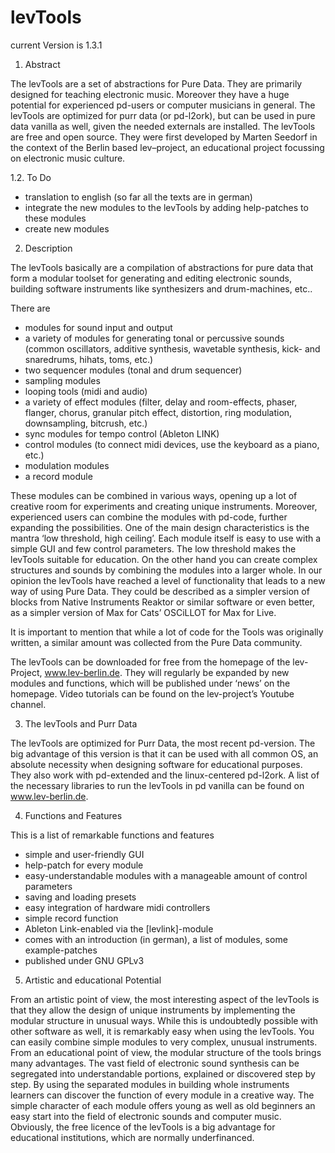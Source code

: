 # levTools

current Version is 1.3.1

1. Abstract

The levTools are a set of abstractions for Pure Data. They are primarily designed for teaching electronic music. Moreover they have a huge potential for experienced pd-users or computer musicians in general. The levTools are optimized for purr data (or pd-l2ork), but can be used in pure data vanilla as well, given the needed externals are installed. The levTools are free and open source. They were first developed by Marten Seedorf in the context of the Berlin based lev–project, an educational project focussing on electronic music culture.


  1.2. To Do

- translation to english (so far all the texts are in german)
- integrate the new modules to the levTools by adding help-patches to these modules
- create new modules



2. Description

The levTools basically are a compilation of abstractions for pure data that form a modular toolset for generating and editing electronic sounds, building software instruments like synthesizers and drum-machines, etc..

There are
- modules for sound input and output
- a variety of modules for generating tonal or percussive sounds (common oscillators, additive synthesis, wavetable synthesis, kick- and snaredrums, hihats, toms, etc.)
- two sequencer modules (tonal and drum sequencer)
- sampling modules
- looping tools (midi and audio)
- a variety of effect modules (filter, delay and room-effects, phaser, flanger, chorus, granular pitch effect, distortion, ring modulation, downsampling, bitcrush, etc.)
- sync modules for tempo control (Ableton LINK)
- control modules (to connect midi devices, use the keyboard as a piano, etc.)
- modulation modules
- a record module

These modules can be combined in various ways, opening up a lot of creative room for experiments and creating unique instruments. Moreover, experienced users can combine the modules with pd-code, further expanding the possibilities. One of the main design characteristics is the mantra ‘low threshold, high ceiling’. Each module itself is easy to use with a simple GUI and few control parameters. The low threshold makes the levTools suitable for education. On the other hand you can create complex structures and sounds by combining the modules into a larger whole. In our opinion the levTools have reached a level of functionality that leads to a new way of using Pure Data. They could be described as a simpler version of blocks from Native Instruments Reaktor or similar software or even better, as a simpler version of Max for Cats’ OSCiLLOT for Max for Live.

It is important to mention that while a lot of code for the Tools was originally written, a similar amount was collected from the Pure Data community.

The levTools can be downloaded for free from the homepage of the lev-Project, www.lev-berlin.de. They will regularly be expanded by new modules and functions, which will be published under ‘news’ on the homepage. Video tutorials can be found on the lev-project’s Youtube channel.



3. The levTools and Purr Data

The levTools are optimized for Purr Data, the most recent pd-version. The big advantage of this version is that it can be used with all common OS, an absolute necessity when designing software for educational purposes. They also work with pd-extended and the linux-centered pd-l2ork. A list of the necessary libraries to run the levTools in pd vanilla can be found on www.lev-berlin.de.



4. Functions and Features

This is a list of remarkable functions and features

- simple and user-friendly GUI
- help-patch for every module 
- easy-understandable modules with a manageable amount of control parameters
- saving and loading presets
- easy integration of hardware midi controllers
- simple record function
- Ableton Link-enabled via the [levlink]-module
- comes with an introduction (in german), a list of modules, some example-patches
- published under GNU GPLv3



5. Artistic and educational Potential

From an artistic point of view, the most interesting aspect of the levTools is that they allow the design of unique instruments by implementing the modular structure in unusual ways. While this is undoubtedly possible with other software as well, it is remarkably easy when using the levTools. You can easily combine simple modules to very complex, unusual instruments. From an educational point of view, the modular structure of the tools brings many advantages. The vast field of electronic sound synthesis can be segregated into understandable portions, explained or discovered step by step. By using the separated modules in building whole instruments learners can discover the function of every module in a creative way. The simple character of each module offers young as well as old beginners an easy start into the field of electronic sounds and computer music. Obviously, the free licence of the levTools is a big advantage for educational institutions, which are normally underfinanced. 
